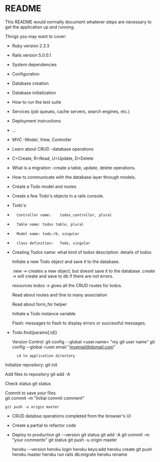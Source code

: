 # README

This README would normally document whatever steps are necessary to get the
application up and running.

Things you may want to cover:

* Ruby version 2.3.3

* Rails version 5.0.0.1

* System dependencies

* Configuration

* Database creation

* Database initialization

* How to run the test suite

* Services (job queues, cache servers, search engines, etc.)

* Deployment instructions

* ...

- MVC
-Model, View, Controller

- Learn about CRUD -database operations
- C=Create, R=Read, U=Update, D=Delete

- What is a migration -create a table, update, delete operations.

- How to communicate with the database layer through models.

- Create a Todo model and routes
- Create a few Todo's objects in a rails console.

- Todo's:
-		Controller name: 	todos_controller, plural
-		Table name:	todos table, plural
-		Model name:	todo.rb, singular
-		class definition:	Todo, singular


- Creating Todos
	name: what kind of todos
	description: details of todos

	Initiate a new Todo object and save it to the database.

	.new -> creates a new object, but doesnt save it to the database
	.create -> will create and save to db if there are not errors.

	resources todos -> gives all the CRUD routes for todos.

	Read about routes and 0ne to many association

	Read about form_for helper

	Initiate a Todo instance variable 

	Flash: messages to flash to display errors or successful messages.


- Todo.find(params[:id])

	Version Control:
		git config --global <user.name> "my git user name"
		git config --global <user.email "myemail@domail.com"
		
		cd to application directory

Initialize repository:
	git init

Add files to repository
	git add -A

Check status
	git status

Commit to save your files	
	git commit -m "Initial commit comment"

	git push -u origin master	
		
-	CRUD databse operations completed from the browser's UI

- Create a partial to refactor code

-	Deploy to production
	git --version
	git status
	git add -A
	git commit -m "your comments"
	git status
	git push -u origin master


	heroku --version
	heroku login
	heroku keys:add
	heroku create
	git push heroku master
	heroku run rails db:migrate
	heroku rename <new appname>



